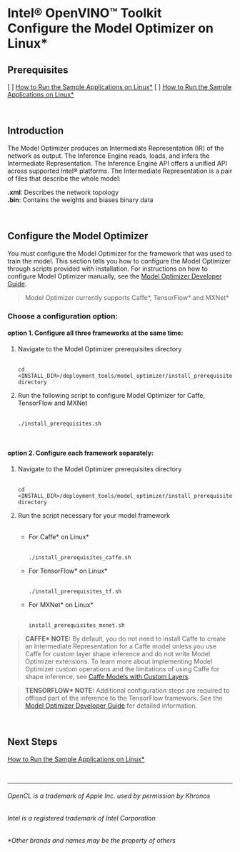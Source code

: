 # Intel® OpenVINO™ Toolkit <br>Configure the Model Optimizer on Linux*

## Prerequisites

[ ] [How to Run the Sample Applications on Linux*](https://github.com/hunnel/openVINO_install_guide_linux_without_FPGA/blob/master/running_sample_applications_linux.md)
[ ] [How to Run the Sample Applications on Linux*](https://github.com/hunnel/openVINO_install_guide_linux_without_FPGA/blob/master/running_sample_applications_linux.md)

<br>

## Introduction

The Model Optimizer produces an Intermediate Representation (IR) of the network as output. The Inference Engine reads, loads, and infers the Intermediate Representation. The Inference Engine API offers a unified API across supported Intel® platforms. The Intermediate Representation is a pair of files that describe the whole model:

<strong>.xml</strong>: Describes the network topology<br>
<strong>.bin</strong>: Contains the weights and biases binary data
   
<br>

## Configure the Model Optimizer

You must configure the Model Optimizer for the framework that was used to train the model. This section tells you how to configure the Model Optimizer through scripts provided with installation. For instructions on how to configure Model Optimizer manually, see the [Model Optimizer Developer Guide](https://software.intel.com/en-us/articles/OpenVINO-ModelOptimizer).

> Model Optimizer currently supports Caffe*, TensorFlow* and MXNet*

### Choose a configuration option:

#### option 1. Configure all three frameworks at the same time: 

<ol>
    <li> Navigate to the Model Optimizer prerequisites directory</li><br>

    cd <INSTALL_DIR>/deployment_tools/model_optimizer/install_prerequisites directory

<li> Run the following script to configure Model Optimizer for Caffe, TensorFlow and MXNet</li><br>

    ./install_prerequisites.sh

</ol>

<br>

#### option 2. Configure each framework separately: 

<ol>
    <li> Navigate to the Model Optimizer prerequisites directory</li><br>    

    cd <INSTALL_DIR>/deployment_tools/model_optimizer/install_prerequisites directory

<li> Run the script necessary for your model framework</li><br>

<ul>

<li> For Caffe* on Linux*</li><br>

    ./install_prerequisites_caffe.sh

<li> For TensorFlow* on Linux*</li><br>

    ./install_prerequisites_tf.sh

<li> For MXNet* on Linux*</li><br>

    install_prerequisites_mxnet.sh

</ul>

</ol>

> <strong>CAFFE* NOTE:</strong> By default, you do not need to install Caffe to create an Intermediate Representation for a Caffe model unless you use Caffe for custom layer shape inference and do not write Model Optimizer extensions. To learn more about implementing Model Optimizer custom operations and the limitations of using Caffe for shape inference, see [Caffe Models with Custom Layers](https://software.intel.com/en-us/articles/OpenVINO-ModelOptimizer#caffe-models-with-custom-layers).

> <strong>TENSORFLOW* NOTE:</strong> Additional configuration steps are required to offload part of the inference to the TensorFlow framework. See the [Model Optimizer Developer Guide](https://software.intel.com/en-us/articles/OpenVINO-ModelOptimizer#Offloading%20Computations%20to%20TensorFlow) for detailed information.

<br>

## Next Steps

[How to Run the Sample Applications on Linux*](https://github.com/hunnel/openVINO_install_guide_linux_without_FPGA/blob/master/running_sample_applications_linux.md)

<br>


***

###### OpenCL is a trademark of Apple Inc. used by permission by Khronos   
###### Intel is a registered trademark of Intel Corporation
###### &ast;Other brands and names may be the property of others
